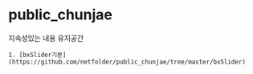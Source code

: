 # public_chunjae
지속성있는 내용 유지공간

	1. [bxSlider기본](https://github.com/netfolder/public_chunjae/tree/master/bxSlider)
